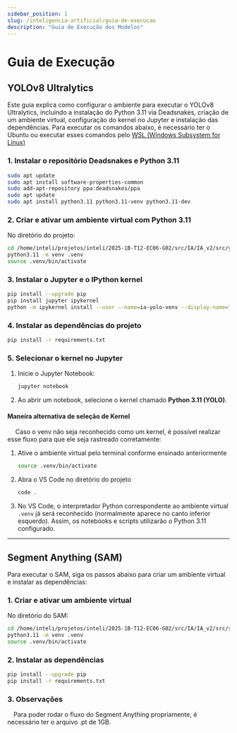 ```yaml
---
sidebar_position: 1
slug: /inteligencia-artificial/guia-de-execucao
description: "Guia de Execução dos Modelos"
---
```


# Guia de Execução

## YOLOv8 Ultralytics

Este guia explica como configurar o ambiente para executar o YOLOv8 Ultralytics, incluindo a instalação do Python 3.11 via Deadsnakes, criação de um ambiente virtual, configuração do kernel no Jupyter e instalação das dependências. Para executar os comandos abaixo, é necessário ter o Ubuntu ou executar esses comandos pelo [WSL (Windows Subsystem for Linux)](https://learn.microsoft.com/pt-br/windows/wsl/install)

### 1. Instalar o repositório Deadsnakes e Python 3.11

```bash
sudo apt update
sudo apt install software-properties-common
sudo add-apt-repository ppa:deadsnakes/ppa
sudo apt update
sudo apt install python3.11 python3.11-venv python3.11-dev
```

### 2. Criar e ativar um ambiente virtual com Python 3.11

No diretório do projeto:

```bash
cd /home/inteli/projetos/inteli/2025-1B-T12-EC06-G02/src/IA/IA_v2/src/yolo
python3.11 -m venv .venv
source .venv/bin/activate
```

### 3. Instalar o Jupyter e o IPython kernel

```bash
pip install --upgrade pip
pip install jupyter ipykernel
python -m ipykernel install --user --name=ia-yolo-venv --display-name="Python 3.11 (YOLO)"
```

### 4. Instalar as dependências do projeto

```bash
pip install -r requirements.txt
```

### 5. Selecionar o kernel no Jupyter

1. Inicie o Jupyter Notebook:
    ```bash
    jupyter notebook
    ```
2. Ao abrir um notebook, selecione o kernel chamado **Python 3.11 (YOLO)**.

#### Maneira alternativa de seleção de Kernel
&emsp; Caso o venv não seja reconhecido como um kernel, é possível realizar esse fluxo para que ele seja rastreado corretamente:

1. Ative o ambiente virtual pelo terminal conforme ensinado anteriormente
    ```bash
    source .venv/bin/activate
    ```

2. Abra o VS Code no diretório do projeto
    ```bash
    code .
    ```

3. No VS Code, o interpretador Python correspondente ao ambiente virtual `.venv` já será reconhecido (normalmente aparece no canto inferior esquerdo). Assim, os notebooks e scripts utilizarão o Python 3.11 configurado.

---

## Segment Anything (SAM)

Para executar o SAM, siga os passos abaixo para criar um ambiente virtual e instalar as dependências:

### 1. Criar e ativar um ambiente virtual

No diretório do SAM:

```bash
cd /home/inteli/projetos/inteli/2025-1B-T12-EC06-G02/src/IA/IA_v2/src/sam
python3.11 -m venv .venv
source .venv/bin/activate
```

### 2. Instalar as dependências

```bash
pip install --upgrade pip
pip install -r requirements.txt
```

### 3. Observações
&emsp;Para poder rodar o fluxo do Segment Anything propriamente, é necessário ter o arquivo .pt de 1GB.